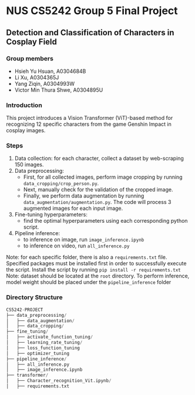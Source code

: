 # NUS CS5242 Group 5 Final Project
## Detection and Classification of Characters in Cosplay Field

### Group members
- Hsieh Yu Hsuan, A0304684B
- Li Xu, A0304365J
- Yang Ziqin, A0304993W
- Victor Min Thura Shwe, A0304895U

### Introduction
 This project introduces a Vision Transformer (ViT)-based method for recognizing 12 specific characters from the game Genshin Impact in cosplay images. 
 
 ### Steps
 1. Data collection: for each character,  collect a dataset by web-scraping 150 images.
 2. Data preprocessing:
    - First, for all collected images, perform image cropping by running `data_cropping/crop_person.py`. 
    - Next, manually check for the validation of the cropped image.
    - Finally, we perform data augmentation by running `data_augmentation/augmentation.py`. The code will process 3 augmented images for each input image.
3. Fine-tuning hyperparameters:
    - find the optimal hyperparameters using each corresponding python script.
4. Pipeline inference:
    - to inference on image, run `image_inference.ipynb`
    - to inference on video, run `all_inference.py`

Note: for each specific folder, there is also a `requirements.txt` file. Specified packages must be installed first in order to successfully execute the script. Install the script by running `pip install -r requirements.txt`
Note: dataset should be located at the `root` directory. To perform inference, model weight should be placed under the `pipeline_inference` folder

### Directory Structure

```python
CS5242-PROJECT
├── data_preprocessing/
│   ├── data_augmentation/
│   ├── data_cropping/
├── fine_tuning/
│   ├── activate_function_tuning/
│   ├── learning_rate_tuning/
│   ├── loss_function_tuning
│   ├── optimizer_tuning
├── pipeline_inference/
│   ├── all_inference.py
│   ├── image_inference.ipynb
├── transformer/
│   ├── Character_recognition_Vit.ipynb/
│   ├── requirements.txt
```
